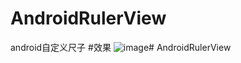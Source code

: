 # AndroidRulerView
android自定义尺子
#效果
![image](https://github.com/dalong982242260/AndroidRulerView/blob/master/gif/ruler.gif?raw=true)# AndroidRulerView
